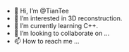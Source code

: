 - 👋 Hi, I’m @TianTee
- 👀 I’m interested in 3D reconstruction.
- 🌱 I’m currently learning C++.
- 💞️ I’m looking to collaborate on ...
- 📫 How to reach me ...

<!---
TianTee/TianTee is a ✨ special ✨ repository because its `README.md` (this file) appears on your GitHub profile.
You can click the Preview link to take a look at your changes.
--->
